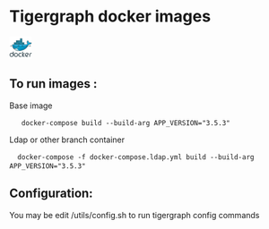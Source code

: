# Tigergraph docker images

<p align="left"> <a href="https://www.docker.com/" target="_blank" rel="noreferrer"> <img src="https://raw.githubusercontent.com/devicons/devicon/master/icons/docker/docker-original-wordmark.svg" alt="docker" width="40" height="40"/> </a> </p>
 
 ## To run images :
Base image
```
   docker-compose build --build-arg APP_VERSION="3.5.3"
```
Ldap or other branch container
```
  docker-compose -f docker-compose.ldap.yml build --build-arg APP_VERSION="3.5.3"
```

## Configuration:

You may be edit /utils/config.sh to run tigergraph config commands